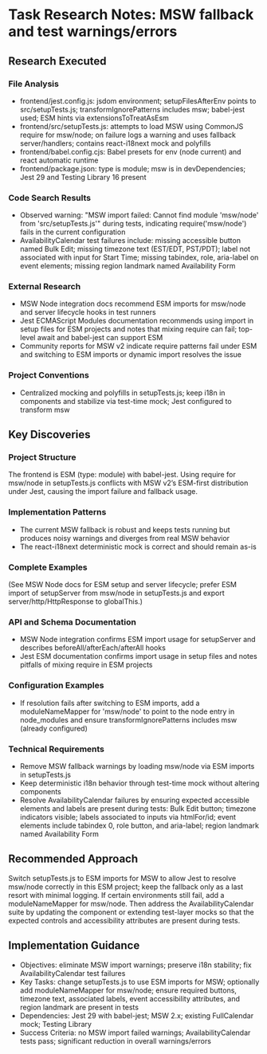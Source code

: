 <!-- markdownlint-disable-file -->
# Task Research Notes: MSW fallback and test warnings/errors

## Research Executed

### File Analysis
- frontend/jest.config.js: jsdom environment; setupFilesAfterEnv points to src/setupTests.js; transformIgnorePatterns includes msw; babel-jest used; ESM hints via extensionsToTreatAsEsm
- frontend/src/setupTests.js: attempts to load MSW using CommonJS require for msw/node; on failure logs a warning and uses fallback server/handlers; contains react-i18next mock and polyfills
- frontend/babel.config.cjs: Babel presets for env (node current) and react automatic runtime
- frontend/package.json: type is module; msw is in devDependencies; Jest 29 and Testing Library 16 present

### Code Search Results
- Observed warning: "MSW import failed: Cannot find module 'msw/node' from 'src/setupTests.js'" during tests, indicating require('msw/node') fails in the current configuration
- AvailabilityCalendar test failures include: missing accessible button named Bulk Edit; missing timezone text (EST/EDT, PST/PDT); label not associated with input for Start Time; missing tabindex, role, aria-label on event elements; missing region landmark named Availability Form

### External Research
- MSW Node integration docs recommend ESM imports for msw/node and server lifecycle hooks in test runners
- Jest ECMAScript Modules documentation recommends using import in setup files for ESM projects and notes that mixing require can fail; top-level await and babel-jest can support ESM
- Community reports for MSW v2 indicate require patterns fail under ESM and switching to ESM imports or dynamic import resolves the issue

### Project Conventions
- Centralized mocking and polyfills in setupTests.js; keep i18n in components and stabilize via test-time mock; Jest configured to transform msw

## Key Discoveries

### Project Structure
The frontend is ESM (type: module) with babel-jest. Using require for msw/node in setupTests.js conflicts with MSW v2’s ESM-first distribution under Jest, causing the import failure and fallback usage.

### Implementation Patterns
- The current MSW fallback is robust and keeps tests running but produces noisy warnings and diverges from real MSW behavior
- The react-i18next deterministic mock is correct and should remain as-is

### Complete Examples
(See MSW Node docs for ESM setup and server lifecycle; prefer ESM import of setupServer from msw/node in setupTests.js and export server/http/HttpResponse to globalThis.)

### API and Schema Documentation
- MSW Node integration confirms ESM import usage for setupServer and describes beforeAll/afterEach/afterAll hooks
- Jest ESM documentation confirms import usage in setup files and notes pitfalls of mixing require in ESM projects

### Configuration Examples
- If resolution fails after switching to ESM imports, add a moduleNameMapper for 'msw/node' to point to the node entry in node_modules and ensure transformIgnorePatterns includes msw (already configured)

### Technical Requirements
- Remove MSW fallback warnings by loading msw/node via ESM imports in setupTests.js
- Keep deterministic i18n behavior through test-time mock without altering components
- Resolve AvailabilityCalendar failures by ensuring expected accessible elements and labels are present during tests: Bulk Edit button; timezone indicators visible; labels associated to inputs via htmlFor/id; event elements include tabindex 0, role button, and aria-label; region landmark named Availability Form

## Recommended Approach
Switch setupTests.js to ESM imports for MSW to allow Jest to resolve msw/node correctly in this ESM project; keep the fallback only as a last resort with minimal logging. If certain environments still fail, add a moduleNameMapper for msw/node. Then address the AvailabilityCalendar suite by updating the component or extending test-layer mocks so that the expected controls and accessibility attributes are present during tests.

## Implementation Guidance
- Objectives: eliminate MSW import warnings; preserve i18n stability; fix AvailabilityCalendar test failures
- Key Tasks: change setupTests.js to use ESM imports for MSW; optionally add moduleNameMapper for msw/node; ensure required buttons, timezone text, associated labels, event accessibility attributes, and region landmark are present in tests
- Dependencies: Jest 29 with babel-jest; MSW 2.x; existing FullCalendar mock; Testing Library
- Success Criteria: no MSW import failed warnings; AvailabilityCalendar tests pass; significant reduction in overall warnings/errors
